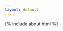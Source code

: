 ```yaml
---
layout: default
---
```


<div id="about" class="gs-slide green page-selector arrow-down open" data-url="about-page">
  {% include about.html %}
</div>
